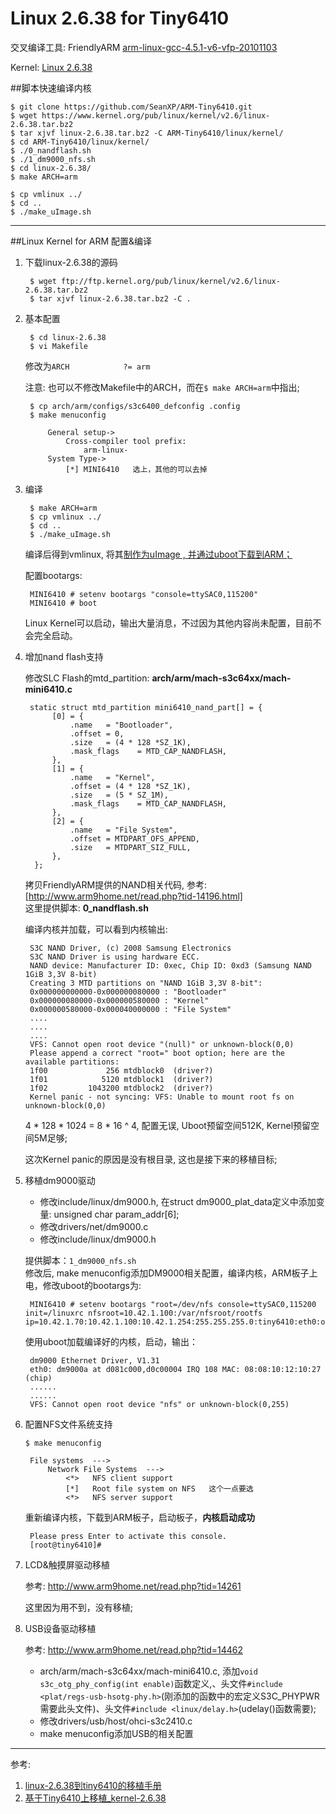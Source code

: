 Linux 2.6.38 for Tiny6410
====

交叉编译工具: FriendlyARM [arm-linux-gcc-4.5.1-v6-vfp-20101103](http://www.arm9.net/download.asp)

Kernel: [Linux 2.6.38](ftp://ftp.kernel.org/pub/linux/kernel/v2.6/linux-2.6.38.tar.bz2)


##脚本快速编译内核
    
    $ git clone https://github.com/SeanXP/ARM-Tiny6410.git
    $ wget https://www.kernel.org/pub/linux/kernel/v2.6/linux-2.6.38.tar.bz2
    $ tar xjvf linux-2.6.38.tar.bz2 -C ARM-Tiny6410/linux/kernel/
    $ cd ARM-Tiny6410/linux/kernel/
    $ ./0_nandflash.sh
    $ ./1_dm9000_nfs.sh
    $ cd linux-2.6.38/
    $ make ARCH=arm
        
    $ cp vmlinux ../
    $ cd ..
    $ ./make_uImage.sh

----

##Linux Kernel for ARM 配置&编译

1. 下载linux-2.6.38的源码

		$ wget ftp://ftp.kernel.org/pub/linux/kernel/v2.6/linux-2.6.38.tar.bz2
		$ tar xjvf linux-2.6.38.tar.bz2 -C .
2. 基本配置
	
		$ cd linux-2.6.38
		$ vi Makefile
	
	修改为`ARCH            ?= arm`
	
	注意: 也可以不修改Makefile中的ARCH，而在`$ make ARCH=arm`中指出;
	
		$ cp arch/arm/configs/s3c6400_defconfig .config
		$ make menuconfig

			General setup->
				Cross-compiler tool prefix: 
					arm-linux-       
			System Type->
				[*] MINI6410   选上，其他的可以去掉

3. 编译

		$ make ARCH=arm
		$ cp vmlinux ../
		$ cd ..
		$ ./make_uImage.sh

	编译后得到vmlinux, 将其[制作为uImage	, 并通过uboot下载到ARM；](https://github.com/SeanXP/ARM-Tiny6410/tree/master/linux#bootloader---u-boot)
	
	配置bootargs:
	
		MINI6410 # setenv bootargs "console=ttySAC0,115200"
		MINI6410 # boot
	
	Linux Kernel可以启动，输出大量消息，不过因为其他内容尚未配置，目前不会完全启动。
	
4. 增加nand flash支持

    修改SLC Flash的mtd_partition: **arch/arm/mach-s3c64xx/mach-mini6410.c**

        static struct mtd_partition mini6410_nand_part[] = {
             [0] = {
                 .name   = "Bootloader",
                 .offset = 0,
                 .size   = (4 * 128 *SZ_1K),
                 .mask_flags    = MTD_CAP_NANDFLASH,
             },
             [1] = {
                 .name   = "Kernel",
                 .offset = (4 * 128 *SZ_1K),
                 .size   = (5 * SZ_1M),
                 .mask_flags    = MTD_CAP_NANDFLASH,
             },
             [2] = {
                 .name   = "File System",
                 .offset = MTDPART_OFS_APPEND,
                 .size   = MTDPART_SIZ_FULL,
             },
         };
	
    拷贝FriendlyARM提供的NAND相关代码, 参考: [http://www.arm9home.net/read.php?tid-14196.html]    
    这里提供脚本: **0_nandflash.sh**

    编译内核并加载，可以看到内核输出:

        S3C NAND Driver, (c) 2008 Samsung Electronics
        S3C NAND Driver is using hardware ECC.
        NAND device: Manufacturer ID: 0xec, Chip ID: 0xd3 (Samsung NAND 1GiB 3,3V 8-bit)
        Creating 3 MTD partitions on "NAND 1GiB 3,3V 8-bit":
        0x000000000000-0x000000080000 : "Bootloader"
        0x000000080000-0x000000580000 : "Kernel"
        0x000000580000-0x000040000000 : "File System"
        ....
        ....
        ....
        VFS: Cannot open root device "(null)" or unknown-block(0,0)
        Please append a correct "root=" boot option; here are the available partitions:
        1f00             256 mtdblock0  (driver?)
        1f01            5120 mtdblock1  (driver?)
        1f02         1043200 mtdblock2  (driver?)
        Kernel panic - not syncing: VFS: Unable to mount root fs on unknown-block(0,0)

    4 * 128 * 1024 = 8 * 16 ^ 4, 配置无误, Uboot预留空间512K, Kernel预留空间5M足够;

    这次Kernel panic的原因是没有根目录, 这也是接下来的移植目标;

5. 移植dm9000驱动
	* 修改include/linux/dm9000.h, 在struct dm9000_plat_data定义中添加变量: unsigned char    param_addr[6];
	* 修改drivers/net/dm9000.c
	* 修改include/linux/dm9000.h

	提供脚本：`1_dm9000_nfs.sh`     
	修改后, make menuconfig添加DM9000相关配置，编译内核，ARM板子上电，修改uboot的bootargs为:
	
		MINI6410 # setenv bootargs "root=/dev/nfs console=ttySAC0,115200 init=/linuxrc nfsroot=10.42.1.100:/var/nfsroot/rootfs ip=10.42.1.70:10.42.1.100:10.42.1.254:255.255.255.0:tiny6410:eth0:off"

	使用uboot加载编译好的内核，启动，输出：

		dm9000 Ethernet Driver, V1.31
		eth0: dm9000a at d081c000,d0c00004 IRQ 108 MAC: 08:08:10:12:10:27 (chip)
		......
		......
		VFS: Cannot open root device "nfs" or unknown-block(0,255)
		
6. 配置NFS文件系统支持

	`$ make menuconfig`
	
		File systems  ---> 
			Network File Systems  ---> 
				<*>   NFS client support  
				[*]   Root file system on NFS   这个一点要选
				<*>   NFS server support
	重新编译内核，下载到ARM板子，启动板子，**内核启动成功**
	
		Please press Enter to activate this console.
		[root@tiny6410]#

7. LCD&触摸屏驱动移植

	参考: http://www.arm9home.net/read.php?tid=14261
	
	这里因为用不到，没有移植;
	
8. USB设备驱动移植

	参考: http://www.arm9home.net/read.php?tid=14462
	
	* arch/arm/mach-s3c64xx/mach-mini6410.c, 添加`void s3c_otg_phy_config(int enable)`函数定义,、头文件`#include <plat/regs-usb-hsotg-phy.h>`(刚添加的函数中的宏定义S3C_PHYPWR需要此头文件)、头文件`#include <linux/delay.h>`(udelay()函数需要);
	* 修改drivers/usb/host/ohci-s3c2410.c
	* make menuconfig添加USB的相关配置
	

----

参考:    
1. [linux-2.6.38到tiny6410的移植手册](http://www.arm9home.net/read.php?tid-14196.html)    
4. [基于Tiny6410上移植_kernel-2.6.38](http://wenku.baidu.com/view/5860607a7fd5360cba1adbc8.html)
